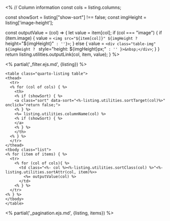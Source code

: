 <%
// Column information
const cols = listing.columns;

const showSort = listing["show-sort"] !== false;
const imgHeight = listing['image-height'];

const outputValue = (col) => {
let value = item[col];
if (col === "image") {
if (item.image) {
value = `<img src="${item[col]}" ${imgHeight ? ` height="${imgHeight}"` : ''}>`;
} else {
value = `<div class="table-img" ${imgHeight ? ` style="height: ${imgHeight}px;"` : '' }>&nbsp;</div>`;
}
}
return listing.utilities.outputLink(col, item, value);
}
%>

<% partial('\_filter.ejs.md', {listing}) %>

```{=html}
<table class="quarto-listing table">
<thead>
  <tr>
  <% for (col of cols) { %>
    <th>
    <% if (showSort) { %>
    <a class="sort" data-sort="<%-listing.utilities.sortTarget(col)%>" onclick="return false;">
    <% } %>
    <%= listing.utilities.columnName(col) %>
    <% if (showSort) { %>
    </a>
    <% } %>
    </th>
  <% } %>
  </tr>
</thead>
<tbody class="list">
<% for (item of items) { %>
  <tr>
    <% for (col of cols){ %>
      <td class="<%- col %><%-listing.utilities.sortClass(col) %>"<%- listing.utilities.sortAttr(col, item)%>>
        <%= outputValue(col) %>
      </td>
    <% } %>
  </tr>
<% } %>
</tbody>
</table>
```

<% partial('\_pagination.ejs.md', {listing, items}) %>
